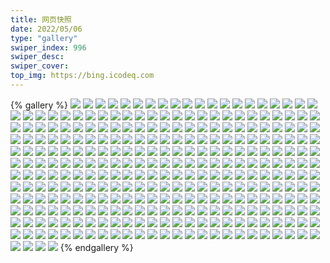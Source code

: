 ```yaml
---
title: 网页快照
date: 2022/05/06 
type: "gallery" 
swiper_index: 996
swiper_desc: 
swiper_cover: 
top_img: https://bing.icodeq.com 
---
```


{% gallery %}
![](https://alist.learnonly.xyz/d/!网页快照/time.run-us-west2.goorm.io/2022-09-08_03-30-32.png)
![](https://alist.learnonly.xyz/d/!网页快照/time.run-us-west2.goorm.io/2022-09-09_19-04-12.png)
![](https://alist.learnonly.xyz/d/!网页快照/time.run-us-west2.goorm.io/2022-09-09_05-07-54.png)
![](https://alist.learnonly.xyz/d/!网页快照/time.run-us-west2.goorm.io/2022-09-08_05-14-13.png)
![](https://alist.learnonly.xyz/d/!网页快照/time.run-us-west2.goorm.io/2022-09-09_22-01-02.png)
![](https://alist.learnonly.xyz/d/!网页快照/time.run-us-west2.goorm.io/2022-09-08_07-24-26.png)
![](https://alist.learnonly.xyz/d/!网页快照/time.run-us-west2.goorm.io/2022-09-09_13-39-25.png)
![](https://alist.learnonly.xyz/d/!网页快照/time.run-us-west2.goorm.io/2022-09-09_03-27-22.png)
![](https://alist.learnonly.xyz/d/!网页快照/time.run-us-west2.goorm.io/2022-09-07_05-24-19.png)
![](https://alist.learnonly.xyz/d/!网页快照/time.run-us-west2.goorm.io/2022-09-08_21-59-20.png)
![](https://alist.learnonly.xyz/d/!网页快照/time.run-us-west2.goorm.io/2022-09-08_13-28-21.png)
![](https://alist.learnonly.xyz/d/!网页快照/time.run-us-west2.goorm.io/2022-09-09_07-15-55.png)
![](https://alist.learnonly.xyz/d/!网页快照/time.run-us-west2.goorm.io/2022-09-08_16-01-34.png)
![](https://alist.learnonly.xyz/d/!网页快照/time.run-us-west2.goorm.io/2022-09-08_19-07-07.png)
![](https://alist.learnonly.xyz/d/!网页快照/time.run-us-west2.goorm.io/2022-09-08_10-01-18.png)
![](https://alist.learnonly.xyz/d/!网页快照/time.run-us-west2.goorm.io/2022-09-07_21-58-11.png)
![](https://alist.learnonly.xyz/d/!网页快照/time.run-us-west2.goorm.io/2022-09-07_16-03-24.png)
![](https://alist.learnonly.xyz/d/!网页快照/time.run-us-west2.goorm.io/2022-09-07_09-57-56.png)
![](https://alist.learnonly.xyz/d/!网页快照/time.run-us-west2.goorm.io/2022-09-07_03-35-58.png)
![](https://alist.learnonly.xyz/d/!网页快照/time.run-us-west2.goorm.io/2022-09-07_07-34-41.png)
![](https://alist.learnonly.xyz/d/!网页快照/time.run-us-west2.goorm.io/2022-09-07_13-42-03.png)
![](https://alist.learnonly.xyz/d/!网页快照/time.run-us-west2.goorm.io/2022-09-07_19-03-55.png)
![](https://alist.learnonly.xyz/d/!网页快照/time.run-us-west2.goorm.io/2022-09-09_09-59-05.png)
![](https://alist.learnonly.xyz/d/!网页快照/vercel.pighog.repl.co/2022-09-07_13-41-26.png)
![](https://alist.learnonly.xyz/d/!网页快照/vercel.pighog.repl.co/2022-09-07_07-34-04.png)
![](https://alist.learnonly.xyz/d/!网页快照/vercel.pighog.repl.co/2022-09-08_10-00-14.png)
![](https://alist.learnonly.xyz/d/!网页快照/vercel.pighog.repl.co/2022-09-07_03-35-20.png)
![](https://alist.learnonly.xyz/d/!网页快照/vercel.pighog.repl.co/2022-09-08_19-04-18.png)
![](https://alist.learnonly.xyz/d/!网页快照/vercel.pighog.repl.co/2022-09-07_19-03-22.png)
![](https://alist.learnonly.xyz/d/!网页快照/vercel.pighog.repl.co/2022-09-09_13-38-36.png)
![](https://alist.learnonly.xyz/d/!网页快照/vercel.pighog.repl.co/2022-09-09_07-15-06.png)
![](https://alist.learnonly.xyz/d/!网页快照/vercel.pighog.repl.co/2022-09-08_03-29-58.png)
![](https://alist.learnonly.xyz/d/!网页快照/vercel.pighog.repl.co/2022-09-08_07-23-52.png)
![](https://alist.learnonly.xyz/d/!网页快照/vercel.pighog.repl.co/2022-09-08_05-13-07.png)
![](https://alist.learnonly.xyz/d/!网页快照/vercel.pighog.repl.co/2022-09-07_09-57-16.png)
![](https://alist.learnonly.xyz/d/!网页快照/vercel.pighog.repl.co/2022-09-07_16-00-44.png)
![](https://alist.learnonly.xyz/d/!网页快照/vercel.pighog.repl.co/2022-09-09_22-00-31.png)
![](https://alist.learnonly.xyz/d/!网页快照/vercel.pighog.repl.co/2022-09-08_13-27-50.png)
![](https://alist.learnonly.xyz/d/!网页快照/vercel.pighog.repl.co/2022-09-09_19-03-43.png)
![](https://alist.learnonly.xyz/d/!网页快照/vercel.pighog.repl.co/2022-09-09_05-07-15.png)
![](https://alist.learnonly.xyz/d/!网页快照/vercel.pighog.repl.co/2022-09-08_16-00-58.png)
![](https://alist.learnonly.xyz/d/!网页快照/vercel.pighog.repl.co/2022-09-07_05-23-37.png)
![](https://alist.learnonly.xyz/d/!网页快照/vercel.pighog.repl.co/2022-09-08_21-58-49.png)
![](https://alist.learnonly.xyz/d/!网页快照/vercel.pighog.repl.co/2022-09-09_03-26-14.png)
![](https://alist.learnonly.xyz/d/!网页快照/vercel.pighog.repl.co/2022-09-09_09-58-22.png)
![](https://alist.learnonly.xyz/d/!网页快照/vercel.pighog.repl.co/2022-09-07_21-57-07.png)
![](https://alist.learnonly.xyz/d/!网页快照/alist.learnonly.xyz/2022-09-07_09-55-36.png)
![](https://alist.learnonly.xyz/d/!网页快照/alist.learnonly.xyz/2022-09-07_21-55-37.png)
![](https://alist.learnonly.xyz/d/!网页快照/alist.learnonly.xyz/2022-09-08_15-59-31.png)
![](https://alist.learnonly.xyz/d/!网页快照/alist.learnonly.xyz/2022-09-08_09-56-53.png)
![](https://alist.learnonly.xyz/d/!网页快照/alist.learnonly.xyz/2022-09-08_19-01-53.png)
![](https://alist.learnonly.xyz/d/!网页快照/alist.learnonly.xyz/2022-09-09_13-36-35.png)
![](https://alist.learnonly.xyz/d/!网页快照/alist.learnonly.xyz/2022-09-08_07-21-57.png)
![](https://alist.learnonly.xyz/d/!网页快照/alist.learnonly.xyz/2022-09-08_05-11-27.png)
![](https://alist.learnonly.xyz/d/!网页快照/alist.learnonly.xyz/2022-09-09_19-01-40.png)
![](https://alist.learnonly.xyz/d/!网页快照/alist.learnonly.xyz/2022-09-09_07-13-24.png)
![](https://alist.learnonly.xyz/d/!网页快照/alist.learnonly.xyz/2022-09-07_18-59-45.png)
![](https://alist.learnonly.xyz/d/!网页快照/alist.learnonly.xyz/2022-09-09_09-56-39.png)
![](https://alist.learnonly.xyz/d/!网页快照/alist.learnonly.xyz/2022-09-09_21-55-47.png)
![](https://alist.learnonly.xyz/d/!网页快照/alist.learnonly.xyz/2022-09-08_03-28-19.png)
![](https://alist.learnonly.xyz/d/!网页快照/alist.learnonly.xyz/2022-09-07_07-30-44.png)
![](https://alist.learnonly.xyz/d/!网页快照/alist.learnonly.xyz/2022-09-08_13-26-17.png)
![](https://alist.learnonly.xyz/d/!网页快照/alist.learnonly.xyz/2022-09-08_21-56-05.png)
![](https://alist.learnonly.xyz/d/!网页快照/alist.learnonly.xyz/2022-09-07_15-59-01.png)
![](https://alist.learnonly.xyz/d/!网页快照/alist.learnonly.xyz/2022-09-07_03-33-41.png)
![](https://alist.learnonly.xyz/d/!网页快照/alist.learnonly.xyz/2022-09-09_05-05-05.png)
![](https://alist.learnonly.xyz/d/!网页快照/alist.learnonly.xyz/2022-09-07_05-21-45.png)
![](https://alist.learnonly.xyz/d/!网页快照/alist.learnonly.xyz/2022-09-09_03-23-02.png)
![](https://alist.learnonly.xyz/d/!网页快照/alist.learnonly.xyz/2022-09-07_13-39-51.png)
![](https://alist.learnonly.xyz/d/!网页快照/img.pighog.repl.co/2022-09-07_21-56-16.png)
![](https://alist.learnonly.xyz/d/!网页快照/img.pighog.repl.co/2022-09-09_07-14-04.png)
![](https://alist.learnonly.xyz/d/!网页快照/img.pighog.repl.co/2022-09-08_07-22-35.png)
![](https://alist.learnonly.xyz/d/!网页快照/img.pighog.repl.co/2022-09-08_09-57-31.png)
![](https://alist.learnonly.xyz/d/!网页快照/img.pighog.repl.co/2022-09-07_13-40-37.png)
![](https://alist.learnonly.xyz/d/!网页快照/img.pighog.repl.co/2022-09-07_07-31-26.png)
![](https://alist.learnonly.xyz/d/!网页快照/img.pighog.repl.co/2022-09-09_05-06-12.png)
![](https://alist.learnonly.xyz/d/!网页快照/img.pighog.repl.co/2022-09-08_21-57-52.png)
![](https://alist.learnonly.xyz/d/!网页快照/img.pighog.repl.co/2022-09-09_21-59-29.png)
![](https://alist.learnonly.xyz/d/!网页快照/img.pighog.repl.co/2022-09-08_19-03-31.png)
![](https://alist.learnonly.xyz/d/!网页快照/img.pighog.repl.co/2022-09-08_13-27-00.png)
![](https://alist.learnonly.xyz/d/!网页快照/img.pighog.repl.co/2022-09-09_09-57-19.png)
![](https://alist.learnonly.xyz/d/!网页快照/img.pighog.repl.co/2022-09-08_03-29-00.png)
![](https://alist.learnonly.xyz/d/!网页快照/img.pighog.repl.co/2022-09-08_16-00-11.png)
![](https://alist.learnonly.xyz/d/!网页快照/img.pighog.repl.co/2022-09-09_19-02-16.png)
![](https://alist.learnonly.xyz/d/!网页快照/img.pighog.repl.co/2022-09-07_09-56-14.png)
![](https://alist.learnonly.xyz/d/!网页快照/img.pighog.repl.co/2022-09-07_05-22-22.png)
![](https://alist.learnonly.xyz/d/!网页快照/img.pighog.repl.co/2022-09-07_19-01-33.png)
![](https://alist.learnonly.xyz/d/!网页快照/img.pighog.repl.co/2022-09-09_13-37-19.png)
![](https://alist.learnonly.xyz/d/!网页快照/img.pighog.repl.co/2022-09-07_15-59-42.png)
![](https://alist.learnonly.xyz/d/!网页快照/img.pighog.repl.co/2022-09-09_03-25-15.png)
![](https://alist.learnonly.xyz/d/!网页快照/img.pighog.repl.co/2022-09-07_03-34-19.png)
![](https://alist.learnonly.xyz/d/!网页快照/img.pighog.repl.co/2022-09-08_05-12-06.png)
![](https://alist.learnonly.xyz/d/!网页快照/one.pighog.repl.co/2022-09-08_13-27-42.png)
![](https://alist.learnonly.xyz/d/!网页快照/one.pighog.repl.co/2022-09-07_03-35-12.png)
![](https://alist.learnonly.xyz/d/!网页快照/one.pighog.repl.co/2022-09-07_19-03-13.png)
![](https://alist.learnonly.xyz/d/!网页快照/one.pighog.repl.co/2022-09-08_21-58-41.png)
![](https://alist.learnonly.xyz/d/!网页快照/one.pighog.repl.co/2022-09-09_22-00-24.png)
![](https://alist.learnonly.xyz/d/!网页快照/one.pighog.repl.co/2022-09-09_05-07-08.png)
![](https://alist.learnonly.xyz/d/!网页快照/one.pighog.repl.co/2022-09-07_21-57-00.png)
![](https://alist.learnonly.xyz/d/!网页快照/one.pighog.repl.co/2022-09-07_16-00-37.png)
![](https://alist.learnonly.xyz/d/!网页快照/one.pighog.repl.co/2022-09-07_05-23-30.png)
![](https://alist.learnonly.xyz/d/!网页快照/one.pighog.repl.co/2022-09-08_05-13-00.png)
![](https://alist.learnonly.xyz/d/!网页快照/one.pighog.repl.co/2022-09-07_07-33-09.png)
![](https://alist.learnonly.xyz/d/!网页快照/one.pighog.repl.co/2022-09-08_03-29-51.png)
![](https://alist.learnonly.xyz/d/!网页快照/one.pighog.repl.co/2022-09-08_19-04-11.png)
![](https://alist.learnonly.xyz/d/!网页快照/one.pighog.repl.co/2022-09-09_09-58-14.png)
![](https://alist.learnonly.xyz/d/!网页快照/one.pighog.repl.co/2022-09-09_03-26-07.png)
![](https://alist.learnonly.xyz/d/!网页快照/one.pighog.repl.co/2022-09-07_09-57-09.png)
![](https://alist.learnonly.xyz/d/!网页快照/one.pighog.repl.co/2022-09-08_10-00-07.png)
![](https://alist.learnonly.xyz/d/!网页快照/one.pighog.repl.co/2022-09-07_13-41-19.png)
![](https://alist.learnonly.xyz/d/!网页快照/one.pighog.repl.co/2022-09-09_13-38-29.png)
![](https://alist.learnonly.xyz/d/!网页快照/one.pighog.repl.co/2022-09-09_07-14-59.png)
![](https://alist.learnonly.xyz/d/!网页快照/one.pighog.repl.co/2022-09-08_16-00-50.png)
![](https://alist.learnonly.xyz/d/!网页快照/one.pighog.repl.co/2022-09-08_07-23-45.png)
![](https://alist.learnonly.xyz/d/!网页快照/one.pighog.repl.co/2022-09-09_19-03-33.png)
![](https://alist.learnonly.xyz/d/!网页快照/todo.learnonly.xyz/2022-09-08_05-15-08.png)
![](https://alist.learnonly.xyz/d/!网页快照/todo.learnonly.xyz/2022-09-09_05-08-25.png)
![](https://alist.learnonly.xyz/d/!网页快照/todo.learnonly.xyz/2022-09-07_05-25-09.png)
![](https://alist.learnonly.xyz/d/!网页快照/todo.learnonly.xyz/2022-09-08_16-02-36.png)
![](https://alist.learnonly.xyz/d/!网页快照/todo.learnonly.xyz/2022-09-08_16-02-25.png)
![](https://alist.learnonly.xyz/d/!网页快照/todo.learnonly.xyz/2022-09-09_09-59-41.png)
![](https://alist.learnonly.xyz/d/!网页快照/todo.learnonly.xyz/2022-09-07_19-06-32.png)
![](https://alist.learnonly.xyz/d/!网页快照/todo.learnonly.xyz/2022-09-09_22-03-16.png)
![](https://alist.learnonly.xyz/d/!网页快照/todo.learnonly.xyz/2022-09-08_19-11-28.png)
![](https://alist.learnonly.xyz/d/!网页快照/todo.learnonly.xyz/2022-09-07_07-35-37.png)
![](https://alist.learnonly.xyz/d/!网页快照/todo.learnonly.xyz/2022-09-08_03-31-37.png)
![](https://alist.learnonly.xyz/d/!网页快照/todo.learnonly.xyz/2022-09-09_05-08-34.png)
![](https://alist.learnonly.xyz/d/!网页快照/todo.learnonly.xyz/2022-09-08_13-29-24.png)
![](https://alist.learnonly.xyz/d/!网页快照/todo.learnonly.xyz/2022-09-08_07-25-21.png)
![](https://alist.learnonly.xyz/d/!网页快照/todo.learnonly.xyz/2022-09-07_03-36-50.png)
![](https://alist.learnonly.xyz/d/!网页快照/todo.learnonly.xyz/2022-09-09_03-28-07.png)
![](https://alist.learnonly.xyz/d/!网页快照/todo.learnonly.xyz/2022-09-09_13-42-00.png)
![](https://alist.learnonly.xyz/d/!网页快照/todo.learnonly.xyz/2022-09-07_07-35-25.png)
![](https://alist.learnonly.xyz/d/!网页快照/todo.learnonly.xyz/2022-09-07_13-45-02.png)
![](https://alist.learnonly.xyz/d/!网页快照/todo.learnonly.xyz/2022-09-07_05-24-59.png)
![](https://alist.learnonly.xyz/d/!网页快照/todo.learnonly.xyz/2022-09-08_21-59-55.png)
![](https://alist.learnonly.xyz/d/!网页快照/todo.learnonly.xyz/2022-09-07_03-36-40.png)
![](https://alist.learnonly.xyz/d/!网页快照/todo.learnonly.xyz/2022-09-09_19-07-28.png)
![](https://alist.learnonly.xyz/d/!网页快照/todo.learnonly.xyz/2022-09-08_05-14-57.png)
![](https://alist.learnonly.xyz/d/!网页快照/todo.learnonly.xyz/2022-09-07_21-59-02.png)
![](https://alist.learnonly.xyz/d/!网页快照/todo.learnonly.xyz/2022-09-09_07-17-26.png)
![](https://alist.learnonly.xyz/d/!网页快照/todo.learnonly.xyz/2022-09-07_09-58-43.png)
![](https://alist.learnonly.xyz/d/!网页快照/todo.learnonly.xyz/2022-09-07_16-03-59.png)
![](https://alist.learnonly.xyz/d/!网页快照/todo.learnonly.xyz/2022-09-09_22-03-27.png)
![](https://alist.learnonly.xyz/d/!网页快照/todo.learnonly.xyz/2022-09-07_21-59-18.png)
![](https://alist.learnonly.xyz/d/!网页快照/todo.learnonly.xyz/2022-09-09_07-17-16.png)
![](https://alist.learnonly.xyz/d/!网页快照/todo.learnonly.xyz/2022-09-09_03-27-56.png)
![](https://alist.learnonly.xyz/d/!网页快照/todo.learnonly.xyz/2022-09-08_13-29-13.png)
![](https://alist.learnonly.xyz/d/!网页快照/todo.learnonly.xyz/2022-09-08_22-00-06.png)
![](https://alist.learnonly.xyz/d/!网页快照/todo.learnonly.xyz/2022-09-08_07-25-10.png)
![](https://alist.learnonly.xyz/d/!网页快照/todo.learnonly.xyz/2022-09-09_19-07-18.png)
![](https://alist.learnonly.xyz/d/!网页快照/todo.learnonly.xyz/2022-09-07_16-04-13.png)
![](https://alist.learnonly.xyz/d/!网页快照/todo.learnonly.xyz/2022-09-08_03-31-21.png)
![](https://alist.learnonly.xyz/d/!网页快照/todo.learnonly.xyz/2022-09-09_09-59-52.png)
![](https://alist.learnonly.xyz/d/!网页快照/todo.learnonly.xyz/2022-09-07_19-06-44.png)
![](https://alist.learnonly.xyz/d/!网页快照/todo.learnonly.xyz/2022-09-08_10-02-04.png)
![](https://alist.learnonly.xyz/d/!网页快照/todo.learnonly.xyz/2022-09-08_10-02-15.png)
![](https://alist.learnonly.xyz/d/!网页快照/todo.learnonly.xyz/2022-09-08_19-11-17.png)
![](https://alist.learnonly.xyz/d/!网页快照/todo.learnonly.xyz/2022-09-07_09-58-57.png)
![](https://alist.learnonly.xyz/d/!网页快照/todo.learnonly.xyz/2022-09-07_13-44-51.png)
![](https://alist.learnonly.xyz/d/!网页快照/todo.learnonly.xyz/2022-09-09_13-42-11.png)
![](https://alist.learnonly.xyz/d/!网页快照/space.bilibili.com/2022-09-08_07-22-07.png)
![](https://alist.learnonly.xyz/d/!网页快照/space.bilibili.com/2022-09-08_03-28-33.png)
![](https://alist.learnonly.xyz/d/!网页快照/space.bilibili.com/2022-09-08_21-56-19.png)
![](https://alist.learnonly.xyz/d/!网页快照/space.bilibili.com/2022-09-07_09-55-48.png)
![](https://alist.learnonly.xyz/d/!网页快照/space.bilibili.com/2022-09-08_09-57-04.png)
![](https://alist.learnonly.xyz/d/!网页快照/space.bilibili.com/2022-09-09_21-55-59.png)
![](https://alist.learnonly.xyz/d/!网页快照/space.bilibili.com/2022-09-08_15-59-43.png)
![](https://alist.learnonly.xyz/d/!网页快照/space.bilibili.com/2022-09-07_18-59-56.png)
![](https://alist.learnonly.xyz/d/!网页快照/space.bilibili.com/2022-09-07_21-55-50.png)
![](https://alist.learnonly.xyz/d/!网页快照/space.bilibili.com/2022-09-09_07-13-37.png)
![](https://alist.learnonly.xyz/d/!网页快照/space.bilibili.com/2022-09-07_15-59-15.png)
![](https://alist.learnonly.xyz/d/!网页快照/space.bilibili.com/2022-09-09_05-05-21.png)
![](https://alist.learnonly.xyz/d/!网页快照/space.bilibili.com/2022-09-07_13-40-01.png)
![](https://alist.learnonly.xyz/d/!网页快照/space.bilibili.com/2022-09-09_09-56-49.png)
![](https://alist.learnonly.xyz/d/!网页快照/space.bilibili.com/2022-09-09_19-01-51.png)
![](https://alist.learnonly.xyz/d/!网页快照/space.bilibili.com/2022-09-08_05-11-39.png)
![](https://alist.learnonly.xyz/d/!网页快照/space.bilibili.com/2022-09-07_03-33-52.png)
![](https://alist.learnonly.xyz/d/!网页快照/space.bilibili.com/2022-09-09_13-36-46.png)
![](https://alist.learnonly.xyz/d/!网页快照/space.bilibili.com/2022-09-09_03-23-50.png)
![](https://alist.learnonly.xyz/d/!网页快照/space.bilibili.com/2022-09-08_13-26-29.png)
![](https://alist.learnonly.xyz/d/!网页快照/space.bilibili.com/2022-09-07_05-21-57.png)
![](https://alist.learnonly.xyz/d/!网页快照/space.bilibili.com/2022-09-08_19-02-04.png)
![](https://alist.learnonly.xyz/d/!网页快照/space.bilibili.com/2022-09-07_07-30-59.png)
![](https://alist.learnonly.xyz/d/!网页快照/read.learnonly.xyz/2022-09-09_03-27-32.png)
![](https://alist.learnonly.xyz/d/!网页快照/read.learnonly.xyz/2022-09-09_09-59-16.png)
![](https://alist.learnonly.xyz/d/!网页快照/read.learnonly.xyz/2022-09-07_07-34-51.png)
![](https://alist.learnonly.xyz/d/!网页快照/read.learnonly.xyz/2022-09-08_19-09-18.png)
![](https://alist.learnonly.xyz/d/!网页快照/read.learnonly.xyz/2022-09-09_22-01-12.png)
![](https://alist.learnonly.xyz/d/!网页快照/read.learnonly.xyz/2022-09-07_21-58-22.png)
![](https://alist.learnonly.xyz/d/!网页快照/read.learnonly.xyz/2022-09-07_19-06-07.png)
![](https://alist.learnonly.xyz/d/!网页快照/read.learnonly.xyz/2022-09-09_05-08-04.png)
![](https://alist.learnonly.xyz/d/!网页快照/read.learnonly.xyz/2022-09-07_03-36-08.png)
![](https://alist.learnonly.xyz/d/!网页快照/read.learnonly.xyz/2022-09-08_07-24-36.png)
![](https://alist.learnonly.xyz/d/!网页快照/read.learnonly.xyz/2022-09-07_13-44-15.png)
![](https://alist.learnonly.xyz/d/!网页快照/read.learnonly.xyz/2022-09-08_05-14-23.png)
![](https://alist.learnonly.xyz/d/!网页快照/read.learnonly.xyz/2022-09-07_16-03-35.png)
![](https://alist.learnonly.xyz/d/!网页快照/read.learnonly.xyz/2022-09-08_10-01-28.png)
![](https://alist.learnonly.xyz/d/!网页快照/read.learnonly.xyz/2022-09-09_19-06-35.png)
![](https://alist.learnonly.xyz/d/!网页快照/read.learnonly.xyz/2022-09-08_16-01-47.png)
![](https://alist.learnonly.xyz/d/!网页快照/read.learnonly.xyz/2022-09-07_05-24-30.png)
![](https://alist.learnonly.xyz/d/!网页快照/read.learnonly.xyz/2022-09-08_03-30-42.png)
![](https://alist.learnonly.xyz/d/!网页快照/read.learnonly.xyz/2022-09-09_07-16-05.png)
![](https://alist.learnonly.xyz/d/!网页快照/read.learnonly.xyz/2022-09-07_09-58-06.png)
![](https://alist.learnonly.xyz/d/!网页快照/read.learnonly.xyz/2022-09-08_21-59-32.png)
![](https://alist.learnonly.xyz/d/!网页快照/read.learnonly.xyz/2022-09-09_13-41-32.png)
![](https://alist.learnonly.xyz/d/!网页快照/read.learnonly.xyz/2022-09-08_13-28-33.png)
![](https://alist.learnonly.xyz/d/!网页快照/docs.learnonly.xyz/2022-09-08_10-01-39.png)
![](https://alist.learnonly.xyz/d/!网页快照/docs.learnonly.xyz/2022-09-08_21-59-43.png)
![](https://alist.learnonly.xyz/d/!网页快照/docs.learnonly.xyz/2022-09-08_07-24-46.png)
![](https://alist.learnonly.xyz/d/!网页快照/docs.learnonly.xyz/2022-09-07_16-03-46.png)
![](https://alist.learnonly.xyz/d/!网页快照/docs.learnonly.xyz/2022-09-08_13-28-44.png)
![](https://alist.learnonly.xyz/d/!网页快照/docs.learnonly.xyz/2022-09-07_13-44-25.png)
![](https://alist.learnonly.xyz/d/!网页快照/docs.learnonly.xyz/2022-09-08_03-30-52.png)
![](https://alist.learnonly.xyz/d/!网页快照/docs.learnonly.xyz/2022-09-09_19-06-53.png)
![](https://alist.learnonly.xyz/d/!网页快照/docs.learnonly.xyz/2022-09-07_05-24-41.png)
![](https://alist.learnonly.xyz/d/!网页快照/docs.learnonly.xyz/2022-09-09_05-08-15.png)
![](https://alist.learnonly.xyz/d/!网页快照/docs.learnonly.xyz/2022-09-07_07-35-02.png)
![](https://alist.learnonly.xyz/d/!网页快照/docs.learnonly.xyz/2022-09-09_13-41-43.png)
![](https://alist.learnonly.xyz/d/!网页快照/docs.learnonly.xyz/2022-09-07_21-58-32.png)
![](https://alist.learnonly.xyz/d/!网页快照/docs.learnonly.xyz/2022-09-07_09-58-17.png)
![](https://alist.learnonly.xyz/d/!网页快照/docs.learnonly.xyz/2022-09-08_05-14-34.png)
![](https://alist.learnonly.xyz/d/!网页快照/docs.learnonly.xyz/2022-09-07_03-36-18.png)
![](https://alist.learnonly.xyz/d/!网页快照/docs.learnonly.xyz/2022-09-09_07-16-54.png)
![](https://alist.learnonly.xyz/d/!网页快照/docs.learnonly.xyz/2022-09-07_19-06-19.png)
![](https://alist.learnonly.xyz/d/!网页快照/docs.learnonly.xyz/2022-09-09_03-27-43.png)
![](https://alist.learnonly.xyz/d/!网页快照/docs.learnonly.xyz/2022-09-08_19-11-04.png)
![](https://alist.learnonly.xyz/d/!网页快照/docs.learnonly.xyz/2022-09-09_22-02-59.png)
![](https://alist.learnonly.xyz/d/!网页快照/docs.learnonly.xyz/2022-09-08_16-01-58.png)
![](https://alist.learnonly.xyz/d/!网页快照/docs.learnonly.xyz/2022-09-09_09-59-27.png)
![](https://alist.learnonly.xyz/d/!网页快照/news.pigp.repl.co/2022-09-09_05-07-46.png)
![](https://alist.learnonly.xyz/d/!网页快照/news.pigp.repl.co/2022-09-08_07-24-18.png)
![](https://alist.learnonly.xyz/d/!网页快照/news.pigp.repl.co/2022-09-09_22-00-54.png)
![](https://alist.learnonly.xyz/d/!网页快照/news.pigp.repl.co/2022-09-08_03-30-24.png)
![](https://alist.learnonly.xyz/d/!网页快照/news.pigp.repl.co/2022-09-07_03-35-50.png)
![](https://alist.learnonly.xyz/d/!网页快照/news.pigp.repl.co/2022-09-09_09-58-57.png)
![](https://alist.learnonly.xyz/d/!网页快照/news.pigp.repl.co/2022-09-07_19-03-47.png)
![](https://alist.learnonly.xyz/d/!网页快照/news.pigp.repl.co/2022-09-08_05-14-05.png)
![](https://alist.learnonly.xyz/d/!网页快照/news.pigp.repl.co/2022-09-08_21-59-12.png)
![](https://alist.learnonly.xyz/d/!网页快照/news.pigp.repl.co/2022-09-08_10-01-08.png)
![](https://alist.learnonly.xyz/d/!网页快照/news.pigp.repl.co/2022-09-07_09-57-48.png)
![](https://alist.learnonly.xyz/d/!网页快照/news.pigp.repl.co/2022-09-08_19-06-59.png)
![](https://alist.learnonly.xyz/d/!网页快照/news.pigp.repl.co/2022-09-07_13-41-56.png)
![](https://alist.learnonly.xyz/d/!网页快照/news.pigp.repl.co/2022-09-08_13-28-14.png)
![](https://alist.learnonly.xyz/d/!网页快照/news.pigp.repl.co/2022-09-07_05-24-11.png)
![](https://alist.learnonly.xyz/d/!网页快照/news.pigp.repl.co/2022-09-09_03-27-14.png)
![](https://alist.learnonly.xyz/d/!网页快照/news.pigp.repl.co/2022-09-09_19-04-04.png)
![](https://alist.learnonly.xyz/d/!网页快照/news.pigp.repl.co/2022-09-08_16-01-27.png)
![](https://alist.learnonly.xyz/d/!网页快照/news.pigp.repl.co/2022-09-09_13-39-17.png)
![](https://alist.learnonly.xyz/d/!网页快照/news.pigp.repl.co/2022-09-07_16-03-16.png)
![](https://alist.learnonly.xyz/d/!网页快照/news.pigp.repl.co/2022-09-07_21-58-02.png)
![](https://alist.learnonly.xyz/d/!网页快照/news.pigp.repl.co/2022-09-07_07-34-33.png)
![](https://alist.learnonly.xyz/d/!网页快照/news.pigp.repl.co/2022-09-09_07-15-47.png)
![](https://alist.learnonly.xyz/d/!网页快照/pighog.vercel.app/2022-09-09_21-56-17.png)
![](https://alist.learnonly.xyz/d/!网页快照/pighog.vercel.app/2022-09-07_05-22-13.png)
![](https://alist.learnonly.xyz/d/!网页快照/pighog.vercel.app/2022-09-07_21-56-07.png)
![](https://alist.learnonly.xyz/d/!网页快照/pighog.vercel.app/2022-09-08_09-57-22.png)
![](https://alist.learnonly.xyz/d/!网页快照/pighog.vercel.app/2022-09-07_19-00-13.png)
![](https://alist.learnonly.xyz/d/!网页快照/pighog.vercel.app/2022-09-08_19-02-21.png)
![](https://alist.learnonly.xyz/d/!网页快照/pighog.vercel.app/2022-09-07_03-34-08.png)
![](https://alist.learnonly.xyz/d/!网页快照/pighog.vercel.app/2022-09-07_09-56-04.png)
![](https://alist.learnonly.xyz/d/!网页快照/pighog.vercel.app/2022-09-08_03-28-51.png)
![](https://alist.learnonly.xyz/d/!网页快照/pighog.vercel.app/2022-09-08_16-00-01.png)
![](https://alist.learnonly.xyz/d/!网页快照/pighog.vercel.app/2022-09-08_21-56-39.png)
![](https://alist.learnonly.xyz/d/!网页快照/pighog.vercel.app/2022-09-09_07-13-54.png)
![](https://alist.learnonly.xyz/d/!网页快照/pighog.vercel.app/2022-09-08_05-11-56.png)
![](https://alist.learnonly.xyz/d/!网页快照/pighog.vercel.app/2022-09-08_07-22-25.png)
![](https://alist.learnonly.xyz/d/!网页快照/pighog.vercel.app/2022-09-09_05-05-38.png)
![](https://alist.learnonly.xyz/d/!网页快照/pighog.vercel.app/2022-09-09_19-02-07.png)
![](https://alist.learnonly.xyz/d/!网页快照/pighog.vercel.app/2022-09-09_13-37-04.png)
![](https://alist.learnonly.xyz/d/!网页快照/pighog.vercel.app/2022-09-07_13-40-27.png)
![](https://alist.learnonly.xyz/d/!网页快照/pighog.vercel.app/2022-09-09_09-57-07.png)
![](https://alist.learnonly.xyz/d/!网页快照/pighog.vercel.app/2022-09-07_07-31-17.png)
![](https://alist.learnonly.xyz/d/!网页快照/pighog.vercel.app/2022-09-07_15-59-32.png)
![](https://alist.learnonly.xyz/d/!网页快照/pighog.vercel.app/2022-09-09_03-24-07.png)
![](https://alist.learnonly.xyz/d/!网页快照/pighog.vercel.app/2022-09-08_13-26-48.png)
![](https://alist.learnonly.xyz/d/!网页快照/blog.learnonly.xyz/2022-09-08_05-11-49.png)
![](https://alist.learnonly.xyz/d/!网页快照/blog.learnonly.xyz/2022-09-09_09-57-00.png)
![](https://alist.learnonly.xyz/d/!网页快照/blog.learnonly.xyz/2022-09-09_13-36-56.png)
![](https://alist.learnonly.xyz/d/!网页快照/blog.learnonly.xyz/2022-09-08_19-02-13.png)
![](https://alist.learnonly.xyz/d/!网页快照/blog.learnonly.xyz/2022-09-07_05-22-05.png)
![](https://alist.learnonly.xyz/d/!网页快照/blog.learnonly.xyz/2022-09-09_03-23-59.png)
![](https://alist.learnonly.xyz/d/!网页快照/blog.learnonly.xyz/2022-09-07_03-34-01.png)
![](https://alist.learnonly.xyz/d/!网页快照/blog.learnonly.xyz/2022-09-08_15-59-53.png)
![](https://alist.learnonly.xyz/d/!网页快照/blog.learnonly.xyz/2022-09-09_19-02-00.png)
![](https://alist.learnonly.xyz/d/!网页快照/blog.learnonly.xyz/2022-09-09_05-05-30.png)
![](https://alist.learnonly.xyz/d/!网页快照/blog.learnonly.xyz/2022-09-08_13-26-40.png)
![](https://alist.learnonly.xyz/d/!网页快照/blog.learnonly.xyz/2022-09-07_15-59-25.png)
![](https://alist.learnonly.xyz/d/!网页快照/blog.learnonly.xyz/2022-09-09_07-13-46.png)
![](https://alist.learnonly.xyz/d/!网页快照/blog.learnonly.xyz/2022-09-08_21-56-31.png)
![](https://alist.learnonly.xyz/d/!网页快照/blog.learnonly.xyz/2022-09-07_21-56-00.png)
![](https://alist.learnonly.xyz/d/!网页快照/blog.learnonly.xyz/2022-09-09_21-56-09.png)
![](https://alist.learnonly.xyz/d/!网页快照/blog.learnonly.xyz/2022-09-07_19-00-05.png)
![](https://alist.learnonly.xyz/d/!网页快照/blog.learnonly.xyz/2022-09-07_07-31-08.png)
![](https://alist.learnonly.xyz/d/!网页快照/blog.learnonly.xyz/2022-09-08_03-28-43.png)
![](https://alist.learnonly.xyz/d/!网页快照/blog.learnonly.xyz/2022-09-08_07-22-17.png)
![](https://alist.learnonly.xyz/d/!网页快照/blog.learnonly.xyz/2022-09-07_13-40-12.png)
![](https://alist.learnonly.xyz/d/!网页快照/blog.learnonly.xyz/2022-09-07_09-55-57.png)
![](https://alist.learnonly.xyz/d/!网页快照/blog.learnonly.xyz/2022-09-08_09-57-14.png)
{% endgallery %}
